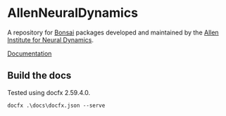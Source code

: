 # AllenNeuralDynamics

A repository for [Bonsai](bonsai-rx.org) packages developed and maintained by the [Allen Institute for Neural Dynamics](https://alleninstitute.org/division/neural-dynamics/).

[Documentation](https://allenneuraldynamics.github.io/Bonsai.AllenNeuralDynamics/)

## Build the docs

Tested using docfx 2.59.4.0.

```
docfx .\docs\docfx.json --serve
```
